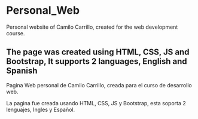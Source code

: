 # Personal_Web
Personal website of Camilo Carrillo, created for the web development course.

The page was created using HTML, CSS, JS and Bootstrap, It supports 2 languages, English and Spanish
----------------------------------------------------------------------------------------------------------
Pagina Web personal de Camilo Carrillo, creada para el curso de desarrollo web.

La pagina fue creada usando HTML, CSS, JS y Bootstrap, esta soporta 2 lenguajes, Ingles y Español.
